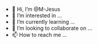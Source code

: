 - 👋 Hi, I’m @M-Jesus
- 👀 I’m interested in ...
- 🌱 I’m currently learning ...
- 💞️ I’m looking to collaborate on ...
- 📫 How to reach me ...

<!---
M-Jesus/M-Jesus is a ✨ special ✨ repository because its `README.md` (this file) appears on your GitHub profile.
You can click the Preview link to take a look at your changes.
--->
